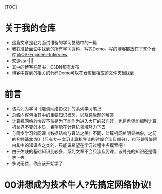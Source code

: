 [TOC]

# 关于我的仓库

- 这篇文章是我为面试准备的学习总结中的一篇
- 我将准备面试中找到的所有学习资料，写的Demo，写的博客都放在了这个仓库里[iOS-Engineer-Interview](https://github.com/KevinAshen/iOS-Engineer-Interview)
- 欢迎star👏👏
- 其中的博客在简书，CSDN都有发布
- 博客中提到的相关的代码Demo可以在仓库里相应的文件夹里找到

# 前言

- 该系列为学习《趣谈网络协议》的系列学习笔记
- 总结内容包括其中的重要知识概念，以及课后题的解答
- 计算机网络的协议不仅是为了能作为进入大厂的敲门砖，也是希望能抓到计算机世界不变的本质，希望能在计算机领域努力下去
- 与同步学习的网课《数据结构与算法之美》不同，计算机网络明显抽象，之前的接触基本为0【只有大一学习计算机导论的时候会涉及部分】，也不是很能明白其中的知识点之类的，只能说希望在学习过程中多摸索吧！
- 由于欠缺的基础知识比较多，系列文章不会只涉及网课，该补充的知识还是得放上去
- 多说无益，你应该开始学了

# 00讲想成为技术牛人?先搞定网络协议!
